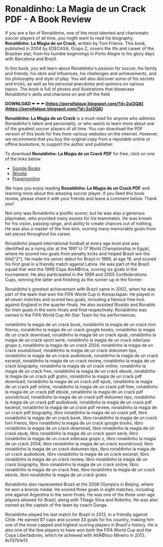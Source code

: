 # Ronaldinho: La Magia de un Crack PDF - A Book Review
 
If you are a fan of Ronaldinho, one of the most talented and charismatic soccer players of all time, you might want to read his biography, **Ronaldinho: La Magia de un Crack**, written by Toni Frieros. This book, published in 2004 by EDECASA, Grupo Z, covers the life and career of the Brazilian star, from his humble beginnings in Porto Alegre to his glory days with Barcelona and Brazil.
 
In this book, you will learn about Ronaldinho's passion for soccer, his family and friends, his idols and influences, his challenges and achievements, and his philosophy and style of play. You will also discover some of his secrets and tricks, as well as his personal anecdotes and opinions on various topics. The book is full of photos and illustrations that showcase Ronaldinho's skills and charisma on and off the field.
 
**DOWNLOAD ✒ ✒ ✒ [https://persifalque.blogspot.com/?d=2uI3QA](https://persifalque.blogspot.com/?d=2uI3QA)**


 
**Ronaldinho: La Magia de un Crack** is a must-read for anyone who admires Ronaldinho's talent and personality, or who wants to learn more about one of the greatest soccer players of all time. You can download the PDF version of this book for free from various websites on the internet. However, we recommend that you buy the original copy from a reputable online or offline bookstore, to support the author and publisher.
 
To download **Ronaldinho: La Magia de un Crack PDF** for free, click on one of the links below:
 
- [Google Books](https://books.google.com/books/about/Ronaldinho.html?id=9GULYAAACAAJ)
- [Wixsite](https://outmusoblobssmar.wixsite.com/faykidburscrum/post/download-ronaldinho-la-magia-un-ebook-pdf-free-rar)
- [Prayersonline](https://prayersonline.org/wp-content/uploads/2022/06/Ronaldinho_La_Magia_De_Un_Crack_Pdf_EXCLUSIVE.pdf)

We hope you enjoy reading **Ronaldinho: La Magia de un Crack PDF** and learning more about this amazing soccer player. If you liked this book review, please share it with your friends and leave a comment below. Thank you!
  
Not only was Ronaldinho a prolific scorer, but he was also a generous playmaker, who provided many assists for his teammates. He was known for his vision, passing range, and ability to create chances out of nothing. He was also a master of the free kick, scoring many memorable goals from set pieces throughout his career.
 
Ronaldinho played international football at every age level and was identified as a rising star at the 1997 U-17 World Championship in Egypt, where he scored two goals from penalty kicks and helped Brazil win the title[^2^]. He made his senior debut for Brazil in 1999, at age 19, and scored his first goal in a friendly match against Latvia. He was part of the Brazil squad that won the 1999 Copa AmÃ©rica, scoring six goals in the tournament. He also participated in the 1999 and 2005 Confederations Cups, winning the latter and finishing as the runner-up in the former.
 
Ronaldinho's greatest achievement with Brazil came in 2002, when he was part of the team that won the FIFA World Cup in Korea/Japan. He played in all seven matches and scored two goals, including a famous free kick against England in the quarter-finals. He also assisted Rivaldo and Ronaldo for their goals in the semi-finals and final respectively. Ronaldinho was named in the FIFA World Cup All-Star Team for his performances.
 
ronaldinho la magia de un crack book,  ronaldinho la magia de un crack toni frieros,  ronaldinho la magia de un crack google books,  ronaldinho la magia de un crack download,  ronaldinho la magia de un crack epub,  ronaldinho la magia de un crack sport serie,  ronaldinho la magia de un crack edecasa grupo z,  ronaldinho la magia de un crack 2004,  ronaldinho la magia de un crack soundcloud,  ronaldinho la magia de un crack dokumen tips,  ronaldinho la magia de un crack audiobook,  ronaldinho la magia de un crack excerpt,  ronaldinho la magia de un crack review,  ronaldinho la magia de un crack biography,  ronaldinho la magia de un crack online,  ronaldinho la magia de un crack free,  ronaldinho la magia de un crack ebook,  ronaldinho la magia de un crack pdf gratis,  ronaldinho la magia de un crack pdf download,  ronaldinho la magia de un crack pdf epub,  ronaldinho la magia de un crack pdf online,  ronaldinho la magia de un crack pdf free,  ronaldinho la magia de un crack pdf ebook,  ronaldinho la magia de un crack pdf soundcloud,  ronaldinho la magia de un crack pdf dokumen tips,  ronaldinho la magia de un crack pdf audiobook,  ronaldinho la magia de un crack pdf excerpt,  ronaldinho la magia de un crack pdf review,  ronaldinho la magia de un crack pdf biography,  libro ronaldinho la magia de un crack pdf,  libro ronaldinho la magia de un crack book,  libro ronaldinho la magia de un crack toni frieros,  libro ronaldinho la magia de un crack google books,  libro ronaldinho la magia de un crack download,  libro ronaldinho la magia de un crack epub,  libro ronaldinho la magia de un crack sport serie,  libro ronaldinho la magia de un crack edecasa grupo z,  libro ronaldinho la magia de un crack 2004,  libro ronaldinho la magia de un crack soundcloud,  libro ronaldinho la magia de un crack dokumen tips,  libro ronaldinho la magia de un crack audiobook,  libro ronaldinho la magia de un crack excerpt,  libro ronaldinho la magia de un crack review,  libro ronaldinho la magia de un crack biography,  libro ronaldinho la magia de un crack online,  libro ronaldinho la magia de un crack free,  libro ronaldinho la magia de un crack ebook,  libro ronaldinho la magia de un crack gratis
 
Ronaldinho also represented Brazil at the 2008 Olympics in Beijing, where he won a bronze medal. He scored three goals in eight matches, including one against Argentina in the semi-finals. He was one of the three over-age players allowed for Brazil, along with Thiago Silva and Robinho. He was also named as the captain of the team by coach Dunga.
 
Ronaldinho played his last match for Brazil in 2013, in a friendly against Chile. He earned 97 caps and scored 33 goals for his country, making him one of the most capped and highest scoring players in Brazil's history. He is also one of the few players to have won both the FIFA World Cup and the Copa Libertadores, which he achieved with AtlÃ©tico Mineiro in 2013.
 8cf37b1e13
 

